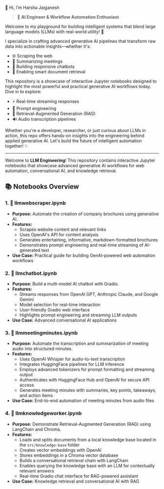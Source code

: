 👋 Hi, I'm Harsha Jaiganesh

> 🧠 **AI Engineer & Workflow Automation Enthusiast**

Welcome to my playground for building intelligent systems that blend large language models (LLMs) with real-world utility! 🚀

I specialize in crafting advanced generative AI pipelines that transform raw data into actionable insights—whether it's:
- 🌐 Scraping the web
- 📝 Summarizing meetings
- 🤖 Building responsive chatbots
- 📄 Enabling smart document retrieval

This repository is a showcase of interactive Jupyter notebooks designed to highlight the most powerful and practical generative AI workflows today. Dive in to explore:
- ⚡ Real-time streaming responses
- 🧩 Prompt engineering
- 🧠 Retrieval-Augmented Generation (RAG)
- 🔊 Audio transcription pipelines

Whether you're a developer, researcher, or just curious about LLMs in action, this repo offers hands-on insights into the engineering behind applied generative AI. Let's build the future of intelligent automation together! ✨

---

Welcome to **LLM Engineering**! This repository contains interactive Jupyter notebooks that showcase advanced generative AI workflows for web automation, conversational AI, and knowledge retrieval.

## 📚 Notebooks Overview

### 1. 🚀 llmwebscraper.ipynb
- **Purpose:** Automate the creation of company brochures using generative AI.
- **Features:**
  - Scrapes website content and relevant links
  - Uses OpenAI's API for content analysis
  - Generates entertaining, informative, markdown-formatted brochures
  - Demonstrates prompt engineering and real-time streaming of AI-generated text
- **Use Case:** Practical guide for building GenAI-powered web automation workflows

### 2. 💬 llmchatbot.ipynb
- **Purpose:** Build a multi-model AI chatbot with Gradio.
- **Features:**
  - Streams responses from OpenAI GPT, Anthropic Claude, and Google Gemini
  - Model selection for real-time interaction
  - User-friendly Gradio web interface
  - Highlights prompt engineering and streaming LLM outputs
- **Use Case:** Advanced conversational AI applications

### 3. 📝 llmmeetingminutes.ipynb
- **Purpose:** Automate the transcription and summarization of meeting audio into structured minutes.
- **Features:**
  - Uses OpenAI Whisper for audio-to-text transcription
  - Integrates HuggingFace pipelines for LLM inference
  - Employs advanced tokenizers for prompt formatting and streaming output
  - Authenticates with HuggingFace Hub and OpenAI for secure API access
  - Generates meeting minutes with summaries, key points, takeaways, and action items
- **Use Case:** End-to-end automation of meeting minutes from audio files

### 4. 🧠 llmknowledgeworker.ipynb
- **Purpose:** Demonstrate Retrieval-Augmented Generation (RAG) using LangChain and Chroma.
- **Features:**
  - Loads and splits documents from a local knowledge base located in the `src/knowledge-base` folder
  - Creates vector embeddings with OpenAI
  - Stores embeddings in a Chroma vector database
  - Builds a conversational retrieval chain with LangChain
  - Enables querying the knowledge base with an LLM for contextually relevant answers
  - Real-time Gradio chat interface for RAG-powered assistant
- **Use Case:** Knowledge retrieval and conversational AI with RAG

